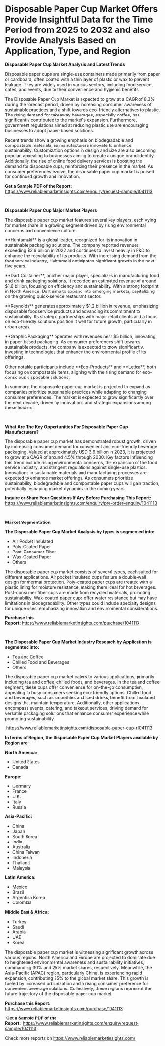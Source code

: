 <p><h1>Disposable Paper Cup Market Offers Provide Insightful Data for the Time Period from 2025 to 2032 and also Provide Analysis Based on Application, Type, and Region</h1></p><p><strong>Disposable Paper Cup Market Analysis and Latest Trends</strong></p>
<p><p>Disposable paper cups are single-use containers made primarily from paper or cardboard, often coated with a thin layer of plastic or wax to prevent leakage. They are widely used in various sectors, including food service, cafes, and events, due to their convenience and hygienic benefits.</p><p>The Disposable Paper Cup Market is expected to grow at a CAGR of 8.3% during the forecast period, driven by increasing consumer awareness of sustainable practices and a shift towards eco-friendly alternatives to plastic. The rising demand for takeaway beverages, especially coffee, has significantly contributed to the market's expansion. Furthermore, government regulations aimed at reducing plastic use are encouraging businesses to adopt paper-based solutions.</p><p>Recent trends show a growing emphasis on biodegradable and compostable materials, as manufacturers innovate to enhance sustainability. Customization options in design and size are also becoming popular, appealing to businesses aiming to create a unique brand identity. Additionally, the rise of online food delivery services is boosting the demand for disposable cups, reinforcing their presence in the market. As consumer preferences evolve, the disposable paper cup market is poised for continued growth and innovation.</p></p>
<p><strong>Get a Sample PDF of the Report:&nbsp;</strong> <a href="https://www.reliablemarketinsights.com/enquiry/request-sample/1041113?utm_campaign=3204&utm_medium=2&utm_source=Github&utm_content=ia&utm_term=04042025&utm_id=disposable-paper-cup">https://www.reliablemarketinsights.com/enquiry/request-sample/1041113</a></p>
<p>&nbsp;</p>
<p><strong>Disposable Paper Cup Major Market Players</strong></p>
<p><p>The disposable paper cup market features several key players, each vying for market share in a growing segment driven by rising environmental concerns and convenience culture. </p><p>**Huhtamaki** is a global leader, recognized for its innovation in sustainable packaging solutions. The company reported revenues exceeding $3.6 billion in 2022 and continues to invest heavily in R&D to enhance the recyclability of its products. With increasing demand from the foodservice industry, Huhtamaki anticipates significant growth in the next five years.</p><p>**Dart Container**, another major player, specializes in manufacturing food and drink packaging solutions. It recorded an estimated revenue of around $1.6 billion, focusing on efficiency and sustainability. With a strong footprint in North America, Dart aims to expand into emerging markets, capitalizing on the growing quick-service restaurant sector.</p><p>**Reynolds** generates approximately $1.2 billion in revenue, emphasizing disposable foodservice products and advancing its commitment to sustainability. Its strategic partnerships with major retail clients and a focus on eco-friendly solutions position it well for future growth, particularly in urban areas.</p><p>**Graphic Packaging** operates with revenues near $5 billion, innovating in paper-based packaging. As consumer preferences shift towards sustainable products, the company is expected to grow significantly, investing in technologies that enhance the environmental profile of its offerings.</p><p>Other notable participants include **Eco-Products** and **Letica**, both focusing on compostable items, aligning with the rising demand for eco-conscious disposable solutions.</p><p>In summary, the disposable paper cup market is projected to expand as companies prioritize sustainable practices while adapting to changing consumer preferences. The market is expected to grow significantly over the next decade, driven by innovations and strategic expansions among these leaders.</p></p>
<p>&nbsp;</p>
<p><strong>What Are The Key Opportunities For Disposable Paper Cup Manufacturers?</strong></p>
<p><p>The disposable paper cup market has demonstrated robust growth, driven by increasing consumer demand for convenient and eco-friendly beverage packaging. Valued at approximately USD 3.6 billion in 2023, it is projected to grow at a CAGR of around 4.5% through 2030. Key factors influencing this trend include rising environmental concerns, the expansion of the food service industry, and stringent regulations against single-use plastics. Innovations in sustainable materials and manufacturing processes are expected to enhance market offerings. As consumers prioritize sustainability, biodegradable and compostable paper cups will gain traction, potentially reshaping market dynamics in the coming years.</p></p>
<p><strong>Inquire or Share Your Questions If Any Before Purchasing This Report:</strong> <a href="https://www.reliablemarketinsights.com/enquiry/pre-order-enquiry/1041113?utm_campaign=3204&utm_medium=2&utm_source=Github&utm_content=ia&utm_term=04042025&utm_id=disposable-paper-cup">https://www.reliablemarketinsights.com/enquiry/pre-order-enquiry/1041113</a></p>
<p>&nbsp;</p>
<p><strong>Market Segmentation</strong></p>
<p><strong>The Disposable Paper Cup Market Analysis by types is segmented into:</strong></p>
<p><ul><li>Air Pocket Insulated</li><li>Poly-Coated Paper</li><li>Post-Consumer Fiber</li><li>Wax-Coated Paper</li><li>Others</li></ul></p>
<p><p>The disposable paper cup market consists of several types, each suited for different applications. Air pocket insulated cups feature a double-wall design for thermal protection. Poly-coated paper cups are treated with a plastic lining for moisture resistance, making them ideal for hot beverages. Post-consumer fiber cups are made from recycled materials, promoting sustainability. Wax-coated paper cups offer water resistance but may have limitations in biodegradability. Other types could include specialty designs for unique uses, emphasizing innovation and environmental considerations.</p></p>
<p><strong>Purchase this Report:&nbsp;</strong><a href="https://www.reliablemarketinsights.com/purchase/1041113?utm_campaign=3204&utm_medium=2&utm_source=Github&utm_content=ia&utm_term=04042025&utm_id=disposable-paper-cup">https://www.reliablemarketinsights.com/purchase/1041113</a></p>
<p>&nbsp;</p>
<p><strong>The Disposable Paper Cup Market Industry Research by Application is segmented into:</strong></p>
<p><ul><li>Tea and Coffee</li><li>Chilled Food and Beverages</li><li>Others</li></ul></p>
<p><p>The disposable paper cup market caters to various applications, primarily including tea and coffee, chilled foods, and beverages. In the tea and coffee segment, these cups offer convenience for on-the-go consumption, appealing to busy consumers seeking eco-friendly options. Chilled food and beverages, such as smoothies and iced drinks, benefit from insulated designs that maintain temperature. Additionally, other applications encompass events, catering, and takeout services, driving demand for versatile packaging solutions that enhance consumer experience while promoting sustainability.</p></p>
<p><a href="https://www.reliablemarketinsights.com/disposable-paper-cup-r1041113?utm_campaign=3204&utm_medium=2&utm_source=Github&utm_content=ia&utm_term=04042025&utm_id=disposable-paper-cup">&nbsp;https://www.reliablemarketinsights.com/disposable-paper-cup-r1041113</a></p>
<p><strong>In terms of Region, the Disposable Paper Cup Market Players available by Region are:</strong></p>
<p>
    <p> <strong> North America: </strong>
        <ul>
            <li>United States</li>
            <li>Canada</li>
        </ul>
        </p> 
    <p> <strong> Europe: </strong>
        <ul>
            <li>Germany</li>
            <li>France</li>
            <li>U.K.</li>
            <li>Italy</li>
            <li>Russia</li>
        </ul>
        </p> 
    <p> <strong> Asia-Pacific: </strong>
        <ul>
            <li>China</li>
            <li>Japan</li>
            <li>South Korea</li>
            <li>India</li>
            <li>Australia</li>
            <li>China Taiwan</li>
            <li>Indonesia</li>
            <li>Thailand</li>
            <li>Malaysia</li>
        </ul>
        </p> 
    <p> <strong> Latin America: </strong>
        <ul>
            <li>Mexico</li>
            <li>Brazil</li>
            <li>Argentina Korea</li>
            <li>Colombia</li>
        </ul>
        </p> 
    <p> <strong> Middle East & Africa: </strong>
        <ul>
            <li>Turkey</li>
            <li>Saudi</li>
            <li>Arabia</li>
            <li>UAE</li>
            <li>Korea</li>
        </ul>
    </p>
    </p>
<p><p>The disposable paper cup market is witnessing significant growth across various regions. North America and Europe are projected to dominate due to heightened environmental awareness and sustainability initiatives, commanding 30% and 25% market shares, respectively. Meanwhile, the Asia-Pacific (APAC) region, particularly China, is experiencing rapid expansion, contributing 35% to the global market share. This growth is fueled by increased urbanization and a rising consumer preference for convenient beverage solutions. Collectively, these regions represent the future trajectory of the disposable paper cup market.</p></p>
<p><strong>Purchase this Report: </strong><a href="https://www.reliablemarketinsights.com/purchase/1041113?utm_campaign=3204&utm_medium=2&utm_source=Github&utm_content=ia&utm_term=04042025&utm_id=disposable-paper-cup">https://www.reliablemarketinsights.com/purchase/1041113</a></p>
<p>&nbsp;<strong>Get a Sample PDF of the Report:&nbsp;&nbsp;</strong><a href="https://www.reliablemarketinsights.com/enquiry/request-sample/1041113?utm_campaign=3204&utm_medium=2&utm_source=Github&utm_content=ia&utm_term=04042025&utm_id=disposable-paper-cup">https://www.reliablemarketinsights.com/enquiry/request-sample/1041113</a></p>
<p><strong></strong></p>
<p>Check more reports on <a href="https://www.reliablemarketinsights.com/?utm_campaign=3204&utm_medium=2&utm_source=Github&utm_content=ia&utm_term=04042025&utm_id=disposable-paper-cup">https://www.reliablemarketinsights.com/</a></p>